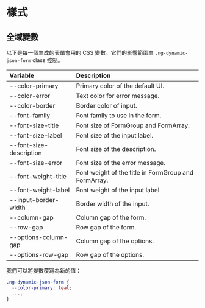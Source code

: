 # 樣式

## 全域變數

以下是每一個生成的表單會用的 CSS 變數。它們的影響範圍由 `.ng-dynamic-json-form` class 控制。

| Variable                | Description                                          |
| :---------------------- | :--------------------------------------------------- |
| --color-primary         | Primary color of the default UI.                     |
| --color-error           | Text color for error message.                        |
| --color-border          | Border color of input.                               |
| --font-family           | Font family to use in the form.                      |
| --font-size-title       | Font size of FormGroup and FormArray.                |
| --font-size-label       | Font size of the input label.                        |
| --font-size-description | Font size of the description.                        |
| --font-size-error       | Font size of the error message.                      |
| --font-weight-title     | Font weight of the title in FormGroup and FormArray. |
| --font-weight-label     | Font weight of the input label.                      |
| --input-border-width    | Border width of the input.                           |
| --column-gap            | Column gap of the form.                              |
| --row-gap               | Row gap of the form.                                 |
| --options-column-gap    | Column gap of the options.                           |
| --options-row-gap       | Row gap of the options.                              |

我們可以將變數覆寫為新的值：

```css
.ng-dynamic-json-form {
  --color-primary: teal;
  ...;
}
```
